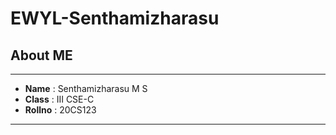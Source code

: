 # EWYL-Senthamizharasu 
## About ME 
---
* **Name** : Senthamizharasu M S 
* **Class** : III CSE-C 
* **Rollno** : 20CS123
---
